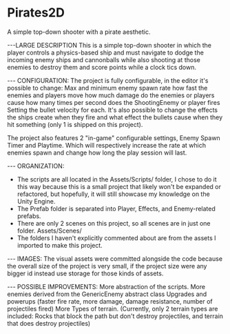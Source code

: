 # Pirates2D
 A simple top-down shooter with a pirate aesthetic.

---LARGE DESCRIPTION
This is a simple top-down shooter in which the player controls a physics-based ship and must navigate to dodge the incoming enemy ships and cannonballs while also shooting at those enemies to destroy them and score points while a clock tics down. 

--- CONFIGURATION:
The project is fully configurable, in the editor it's possible to change:
Max and minimum enemy spawn rate
how fast the enemies and players move
how much damage do the enemies or players cause
how many times per second does the ShootingEnemy or player fires
Setting the bullet velocity for each. 
It's also possible to change the effects the ships create when they fire and what effect the bullets cause when they hit something (only 1 is shipped on this project).

The project also features 2 "in-game" configurable settings, Enemy Spawn Timer and Playtime. Which will respectively increase the rate at which enemies spawn and change how long the play session will last.

--- ORGANIZATION: 
- The scripts are all located in the Assets/Scripts/ folder, I chose to do it this way because this is a small project that likely won't be expanded or refactored, but hopefully, it will still showcase my knowledge on the Unity Engine. 
- The Prefab folder is separated into Player, Effects, and Enemy-related prefabs.
- There are only 2 scenes on this project, so all scenes are in just one folder. Assets/Scenes/
- The folders I haven't explicitly commented about are from the assets I imported to make this project.
 
--- IMAGES: 
The visual assets were committed alongside the code because the overall size of the project is very small, if the project size were any bigger id instead use storage for those kinds of assets. 

--- POSSIBLE IMPROVEMENTS:
More abstraction of the scripts.
More enemies derived from the GenericEnemy abstract class
Upgrades and powerups (faster fire rate, more damage, damage resistance, number of projectiles fired)
More Types of terrain. (Currently, only 2 terrain types are included: Rocks that block the path but don't destroy projectiles, and terrain that does destroy projectiles)
